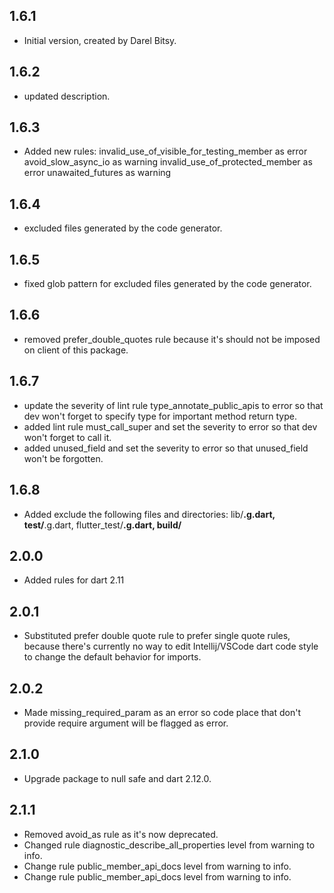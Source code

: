 ## 1.6.1

- Initial version, created by Darel Bitsy.

## 1.6.2

- updated description.

## 1.6.3

- Added new rules:
    invalid_use_of_visible_for_testing_member as error
    avoid_slow_async_io as warning
    invalid_use_of_protected_member as error
    unawaited_futures as warning

## 1.6.4

- excluded files generated by the code generator.

## 1.6.5

- fixed glob pattern for excluded files generated by the code generator.

## 1.6.6

- removed prefer_double_quotes rule because it's should not be imposed on client of this package.

## 1.6.7

- update the severity of lint rule type_annotate_public_apis to error so that dev won't forget to specify type for important method return type.
- added lint rule must_call_super and set the severity to error so that dev won't forget to call it.
- added unused_field and set the severity to error so that unused_field won't be forgotten.

## 1.6.8

- Added exclude the following files and directories: lib/**.g.dart, test/**.g.dart, flutter_test/**.g.dart, build/**

## 2.0.0

- Added rules for dart 2.11

## 2.0.1

- Substituted prefer double quote rule to prefer single quote rules, because there's currently no way to edit
  Intellij/VSCode dart code style to change the default behavior for imports.

## 2.0.2

- Made missing_required_param as an error so code place that don't provide require argument will be flagged as error.

## 2.1.0

- Upgrade package to null safe and dart 2.12.0.

## 2.1.1

- Removed avoid_as rule as it's now deprecated.
- Changed rule diagnostic_describe_all_properties level from warning to info.
- Change rule public_member_api_docs level from warning to info.
- Change rule public_member_api_docs level from warning to info.